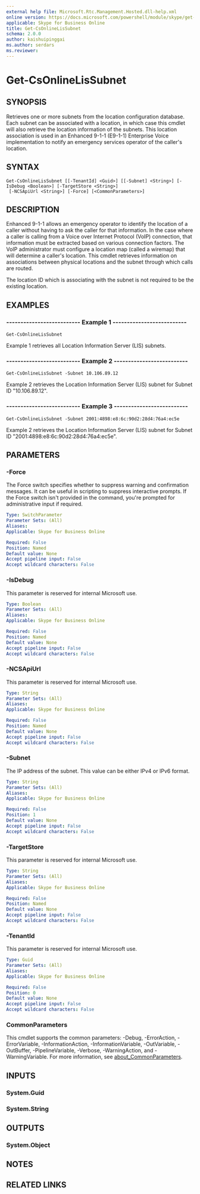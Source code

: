 ```yaml
---
external help file: Microsoft.Rtc.Management.Hosted.dll-help.xml
online version: https://docs.microsoft.com/powershell/module/skype/get-csonlinelissubnet
applicable: Skype for Business Online
title: Get-CsOnlineLisSubnet
schema: 2.0.0
author: kaishuipinggai
ms.author: serdars
ms.reviewer:
---
```


# Get-CsOnlineLisSubnet

## SYNOPSIS
Retrieves one or more subnets from the location configuration database. Each subnet can be associated with a location, in which case this cmdlet will also retrieve the location information of the subnets. This location association is used in an Enhanced 9-1-1 (E9-1-1) Enterprise Voice implementation to notify an emergency services operator of the caller's location.

## SYNTAX

```
Get-CsOnlineLisSubnet [[-TenantId] <Guid>] [[-Subnet] <String>] [-IsDebug <Boolean>] [-TargetStore <String>]
 [-NCSApiUrl <String>] [-Force] [<CommonParameters>]
```

## DESCRIPTION
Enhanced 9-1-1 allows an emergency operator to identify the location of a caller without having to ask the caller for that information. In the case where a caller is calling from a Voice over Internet Protocol (VoIP) connection, that information must be extracted based on various connection factors. The VoIP administrator must configure a location map (called a wiremap) that will determine a caller's location. This cmdlet retrieves information on associations between physical locations and the subnet through which calls are routed.

The location ID which is associating with the subnet is not required to be the existing location.

## EXAMPLES

### -------------------------- Example 1 --------------------------
```
Get-CsOnlineLisSubnet
```

Example 1 retrieves all Location Information Server (LIS) subnets.


### -------------------------- Example 2 --------------------------
```
Get-CsOnlineLisSubnet -Subnet 10.106.89.12
```

Example 2 retrieves the Location Information Server (LIS) subnet for Subnet ID "10.106.89.12".


### -------------------------- Example 3 --------------------------
```
Get-CsOnlineLisSubnet -Subnet 2001:4898:e8:6c:90d2:28d4:76a4:ec5e
```

Example 2 retrieves the Location Information Server (LIS) subnet for Subnet ID "2001:4898:e8:6c:90d2:28d4:76a4:ec5e".


## PARAMETERS

### -Force
The Force switch specifies whether to suppress warning and confirmation messages.
It can be useful in scripting to suppress interactive prompts.
If the Force switch isn't provided in the command, you're prompted for administrative input if required.

```yaml
Type: SwitchParameter
Parameter Sets: (All)
Aliases:
Applicable: Skype for Business Online

Required: False
Position: Named
Default value: None
Accept pipeline input: False
Accept wildcard characters: False
```

### -IsDebug
This parameter is reserved for internal Microsoft use.

```yaml
Type: Boolean
Parameter Sets: (All)
Aliases:
Applicable: Skype for Business Online

Required: False
Position: Named
Default value: None
Accept pipeline input: False
Accept wildcard characters: False
```

### -NCSApiUrl
This parameter is reserved for internal Microsoft use.

```yaml
Type: String
Parameter Sets: (All)
Aliases:
Applicable: Skype for Business Online

Required: False
Position: Named
Default value: None
Accept pipeline input: False
Accept wildcard characters: False
```

### -Subnet
The IP address of the subnet. This value can be either IPv4 or IPv6 format.

```yaml
Type: String
Parameter Sets: (All)
Aliases:
Applicable: Skype for Business Online

Required: False
Position: 1
Default value: None
Accept pipeline input: False
Accept wildcard characters: False
```

### -TargetStore
This parameter is reserved for internal Microsoft use.

```yaml
Type: String
Parameter Sets: (All)
Aliases:
Applicable: Skype for Business Online

Required: False
Position: Named
Default value: None
Accept pipeline input: False
Accept wildcard characters: False
```

### -TenantId
This parameter is reserved for internal Microsoft use.

```yaml
Type: Guid
Parameter Sets: (All)
Aliases:
Applicable: Skype for Business Online

Required: False
Position: 0
Default value: None
Accept pipeline input: False
Accept wildcard characters: False
```

### CommonParameters
This cmdlet supports the common parameters: -Debug, -ErrorAction, -ErrorVariable, -InformationAction, -InformationVariable, -OutVariable, -OutBuffer, -PipelineVariable, -Verbose, -WarningAction, and -WarningVariable. For more information, see [about_CommonParameters](https://go.microsoft.com/fwlink/?LinkID=113216).


## INPUTS


### System.Guid


### System.String


## OUTPUTS


### System.Object


## NOTES


## RELATED LINKS

